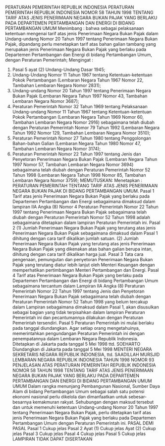  PERATURAN PEMERINTAH REPUBLIK INDONESIA PERATURAN PEMERINTAH REPUBLIK INDONESIA NOMOR 58 TAHUN 1998 TENTANG TARIF ATAS JENIS PENERIMAAN NEGARA BUKAN PAJAK YANG BERLAKU PADA DEPARTEMEN PERTAMBANGAN DAN ENERGI DI BIDANG PERTAMBANGAN UMUM
Menimbang :
 bahwa sebagai pelaksanaan ketentuan mengenai tarif atas jenis Penerimaan Negara Bukan Pajak dalam Undang-undang Nomor 20 Tahun 1997 tentang Penerimaan Negara Bukan Pajak, dipandang perlu menetapkan tarif atas bahan galian tambang yang merupakan jenis Penerimaan Negara Bukan Pajak yang berlaku pada Departemen Pertambangan dan Energi di bidang Pertambangan Umum, dengan Peraturan Pemerintah;
Mengingat :

1. Pasal 5 ayat (2) Undang-Undang Dasar 1945;
2. Undang-Undang Nomor 11 Tahun 1967 tentang Ketentuan-ketentuan Pokok Pertambangan (Lembaran Negara Tahun 1967 Nomor 22, Tambahan Lembaran Negara Nomor 2831);
3. Undang-undang Nomor 20 Tahun 1997 tentang Penerimaan Negara Bukan Pajak (Lembaran Negara Tahun 1997 Nomor 43, Tambahan Lembaran Negara Nomor 3687);
4. Peraturan Pemerintah Nomor 32 Tahun 1969 tentang Pelaksanaan Undang-undang Nomor 11 Tahun 1967 tentang Ketentuan-ketentuan Pokok Pertambangan (Lembaran Negara Tahun 1969 Nomor 60, Tambahan Lembaran Negara Nomor 2916) sebagaimana telah diubah dengan Peraturan Pemerintah Nomor 79 Tahun 1992 (Lembaran Negara Tahun 1992 Nomor 129, Tambahan Lembaran Negara Nomor 3510);
5. Peraturan Pemerintah Nomor 27 Tahun 1980 tentang Penggolongan Bahan-bahan Galian (Lembaran Negara Tahun 1980 Nomor 47, Tambahan Lembaran Negara Nomor 3174);
6. Peraturan Pemerintah Nomor 22 Tahun 1997 tentang Jenis dan Penyetoran Penerimaan Negara Bukan Pajak (Lembaran Negara Tahun 1997 Nomor 57, Tambahan Lembaran Negara Nomor 3694) sebagaimana telah diubah dengan Peraturan Pemerintah Nomor 52 Tahun 1998 (Lembaran Negara Tahun 1998 Nomor 85, Tambahan Lembaran Negara Nomor 3759);
MEMUTUSKAN:
 Menetapkan : PERATURAN PEMERINTAH TENTANG TARIF ATAS JENIS PENERIMAAN NEGARA BUKAN PAJAK DI BIDANG PERTAMBANGAN UMUM.
Pasal 1
Tarif atas jenis Penerimaan Negara Bukan Pajak yang berlaku pada Departemen Pertambangan dan Energi sebagaimana dimaksud dalam lampiran IIA Angka (8) Nomor 4 Peraturan Pemerintah Nomor 22 Tahun 1997 tentang Penerimaan Negara Bukan Pajak sebagaimana telah diubah dengan Peraturan Pemerintah Nomor 52 Tahun 1998 adalah sebagaimana ditetapkan dalam lampiran Peraturan Pemerintah ini.
Pasal 2
(1) Jumlah Penerimaan Negara Bukan Pajak yang terutang atas jenis Penerimaan Negara Bukan Pajak sebagaimana dimaksud dalam Pasal 1 dihitung dengan cara tarif dikalikan jumlah satuan.
(2) Jumlah Penerimaan Negara Bukan Pajak yang terutang atas jenis Penerimaan Negara Bukan Pajak yang dikenakan atas bahan galian berupa intan, dihitung dengan cara tarif dikalikan harga jual.
Pasal 3
Tata cara pengenaan, pemungutan dan penyetoran Penerimaan Negara Bukan Pajak yang terutang diatur lebih lanjut oleh Menteri Keuangan dengan memperhatikan pertimbangan Menteri Pertambangan dan Energi.
Pasal 4
Tarif atas Penerimaan Negara Bukan Pajak yang berlaku pada Departemen Pertambangan dan Energi di bidang Pertambangan Umum sebagaimana tercantum dalam Lampiran IIA Angka (8) Peraturan Pemerintah Nomor 22 Tahun 1997 tentang Jenis dan Penyetoran Penerimaan Negara Bukan Pajak sebagaimana telah diubah dengan Peraturan Pemerintah Nomor 52 Tahun 1998 yang belum tercakup dalam Lampiran sebagaimana dimaksud dalam Pasal 1, akan disusulkan sebagai bagian yang tidak terpisahkan dalam lampiran Peraturan Pemerintah ini dan pecantumannya dilakukan dengan Peraturan Pemerintah tersendiri.
Pasal 5
Peraturan Pemerintah ini mulai berlaku pada tanggal diundangkan.
Agar setiap orang mengetahuinya, memerintahkan pengundangan Peraturan Pemerintah ini dengan penempatannya dalam Lembaran Negara Republik Indonesia. Ditetapkan di Jakarta pada tanggal 5 Mei 1998 ttd. SOEHARTO Diundangkan di Jakarta pada tanggal 5 Mei 1998 MENTERI NEGARA SEKRETARIS NEGARA REPUBLIK INDONESIA, ttd. SAADILLAH MURSJID LEMBARAN NEGARA REPUBLIK INDONESIA TAHUN 1998 NOMOR 93 PENJELASAN ATAS PERATURAN PEMERINTAH REPUBLIK INDONESIA NOMOR 58 TAHUN 1998 TENTANG TARIF ATAS JENIS PENERIMAAN NEGARA BUKAN PAJAK YANG BERLAKU PADA DEPARTEMEN PERTAMBANGAN DAN ENERGI DI BIDANG PERTAMBANGAN UMUM UMUM Dalam rangka menunjang Pembangunan Nasional, Sumber Daya Alam di bidang Pertambangan Umum sebagai salah satu potensi ekonomi nasional perlu dikelola dan dimanfaatkan untuk sebesar-besarnya kemakmuran rakyat. Sehubungan dengan maksud tersebut dan untuk memenuhi ketentuan Undang-undang Nomor 20 Tahun 1997 tentang Penerimaan Negara Bukan Pajak, perlu ditetapkan tarif atas jenis Penerimaan Negara Bukan Pajak yang berlaku pada Departemen Pertambangan Umum dengan Peraturan Pemerintah ini. PASAL DEMI PASAL
Pasal 1
Cukup jelas
Pasal 2
Ayat (1) Cukup jelas Ayat (2) Cukup jelas
Pasal 3
Cukup jelas
Pasal 4
Cukup jelas
Pasal 5
Cukup jelas LAMPIRAN TIDAK DAPAT DISERTAKAN
